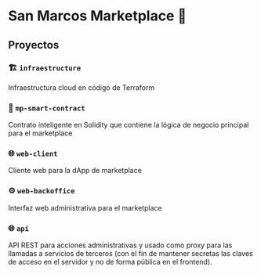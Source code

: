 # San Marcos Marketplace 🛒

## Proyectos

### 🏗️ `infraestructure`

Infraestructura cloud en código de Terraform

### 📜 `mp-smart-contract`

Contrato inteligente en Solidity que contiene la lógica de negocio principal para el marketplace 

### 🌐 `web-client`

Cliente web para la dApp de marketplace

### ⚙️ `web-backoffice`

Interfaz web administrativa para el marketplace

### 🌐 `api`

API REST para acciones administrativas y usado como proxy para las llamadas a servicios de terceros (con el fin de mantener secretas las claves de acceso en el servidor y no de forma pública en el frontend).
